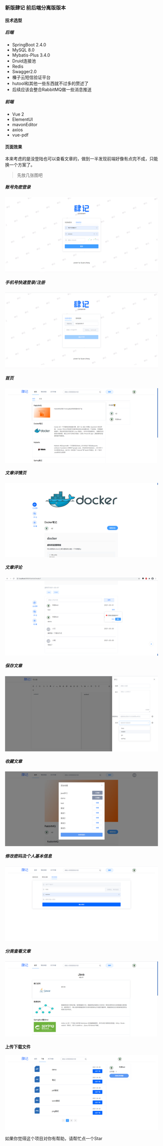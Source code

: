 ### 新版肆记 前后端分离版版本

#### 技术选型
##### 后端
- SpringBoot 2.4.0
- MySQL 8.0
- Mybatis-Plus 3.4.0
- Druid连接池
- Redis
- Swagger2.0
- 榛子云短信验证平台
- hutool和其他一些东西就不过多的赘述了
- 后续应该会整合RabbitMQ做一些消息推送

##### 前端
- Vue 2 
- ElementUI
- mavonEditor
- axios
- vue-pdf

#### 页面效果
本来考虑的是没登陆也可以查看文章的，做到一半发现前端好像有点完不成，只能换一个方案了。
>先放几张图吧
##### 账号免密登录
![](./doc/siji-1.png)
##### 手机号快速登录/注册
![](./doc/siji-9.png)
##### 首页
![](./doc/siji-2.png)
##### 文章详情页
![](./doc/siji-3.png)
##### 文章评论
![](./doc/siji-7.png)
##### 保存文章
![](./doc/siji-4.png)
##### 收藏文章
![](./doc/siji-5.png)
##### 修改密码及个人基本信息
![](./doc/siji-6.png)
##### 分类查看文章
![](./doc/siji-8.png)
#### 上传下载文件
![](./doc/siji-10.png)

如果你觉得这个项目对你有帮助，请帮忙点一个Star